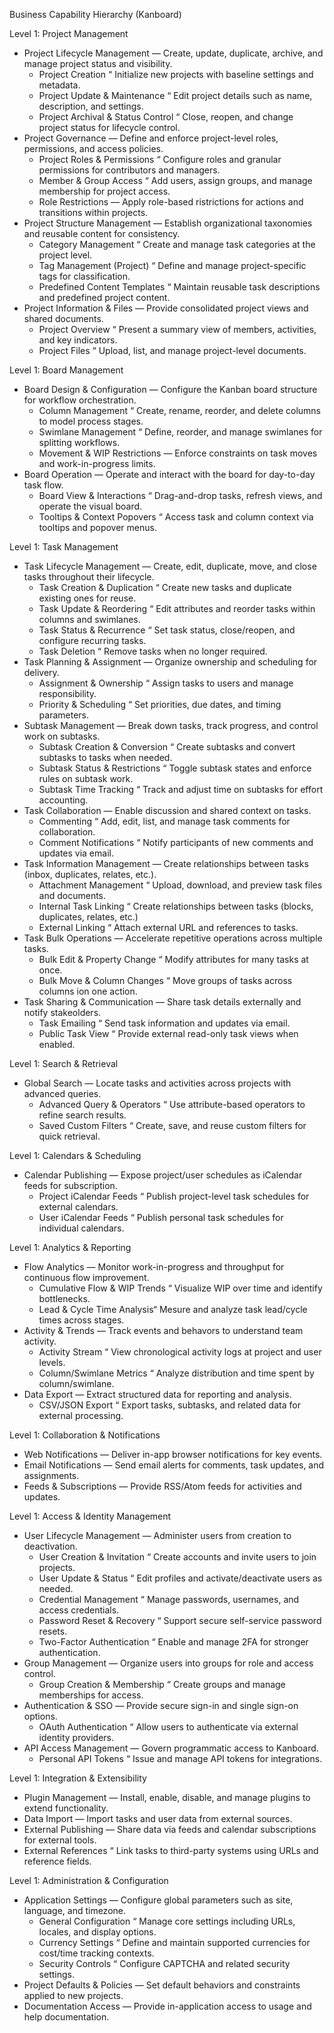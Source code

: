 Business Capability Hierarchy (Kanboard)

Level 1: Project Management
- Project Lifecycle Management — Create, update, duplicate, archive, and manage project status and visibility.
  - Project Creation “ Initialize new projects with baseline settings and metadata.
  - Project Update & Maintenance “ Edit project details such as name, description, and settings.
  - Project Archival & Status Control “ Close, reopen, and change project status for lifecycle control.
- Project Governance — Define and enforce project-level roles, permissions, and access policies.
  - Project Roles & Permissions “ Configure roles and granular permissions for contributors and managers.
  - Member & Group Access “ Add users, assign groups, and manage membership for project access.
  - Role Restrictions — Apply role-based ristrictions for actions and transitions within projects.
- Project Structure Management — Establish organizational taxonomies and reusable content for consistency.
  - Category Management “ Create and manage task categories at the project level.
  - Tag Management (Project) “ Define and manage project-specific tags for classification.
  - Predefined Content Templates “ Maintain reusable task descriptions and predefined project content.
- Project Information & Files — Provide consolidated project views and shared documents.
  - Project Overview “ Present a summary view of members, activities, and key indicators.
  - Project Files “ Upload, list, and manage project-level documents.

Level 1: Board Management
- Board Design & Configuration — Configure the Kanban board structure for workflow orchestration.
  - Column Management “ Create, rename, reorder, and delete columns to model process stages.
  - Swimlane Management “ Define, reorder, and manage swimlanes for splitting workflows.
  - Movement & WIP Restrictions — Enforce constraints on task moves and work-in-progress limits.
- Board Operation — Operate and interact with the board for day-to-day task flow.
  - Board View & Interactions “ Drag-and-drop tasks, refresh views, and operate the visual board.
  - Tooltips & Context Popovers “ Access task and column context via tooltips and popover menus.

Level 1: Task Management
- Task Lifecycle Management — Create, edit, duplicate, move, and close tasks throughout their lifecycle.
  - Task Creation & Duplication “ Create new tasks and duplicate existing ones for reuse.
  - Task Update & Reordering “ Edit attributes and reorder tasks within columns and swimlanes.
  - Task Status & Recurrence “ Set task status, close/reopen, and configure recurring tasks.
  - Task Deletion “ Remove tasks when no longer required.
- Task Planning & Assignment — Organize ownership and scheduling for delivery.
  - Assignment & Ownership “ Assign tasks to users and manage responsibility.
  - Priority & Scheduling “ Set priorities, due dates, and timing parameters.
- Subtask Management — Break down tasks, track progress, and control work on subtasks.
  - Subtask Creation & Conversion “ Create subtasks and convert subtasks to tasks when needed.
  - Subtask Status & Restrictions “ Toggle subtask states and enforce rules on subtask work.
  - Subtask Time Tracking “ Track and adjust time on subtasks for effort accounting.
- Task Collaboration — Enable discussion and shared context on tasks.
  - Commenting “ Add, edit, list, and manage task comments for collaboration.
  - Comment Notifications “ Notify participants of new comments and updates via email.
- Task Information Management ― Create relationships between tasks (inbox, duplicates, relates, etc.).
  - Attachment Management “ Upload, download, and preview task files and documents.
  - Internal Task Linking “ Create relationships between tasks (blocks, duplicates, relates, etc.)
  - External Linking “ Attach external URL and references to tasks.
- Task Bulk Operations — Accelerate repetitive operations across multiple tasks.
  - Bulk Edit & Property Change “ Modify attributes for many tasks at once.
  - Bulk Move & Column Changes “ Move groups of tasks across columns ion one action.
- Task Sharing & Communication — Share task details externally and notify stakeolders.
  - Task Emailing “ Send task information and updates via email.
  - Public Task View “ Provide external read-only task views when enabled.

Level 1: Search & Retrieval
- Global Search — Locate tasks and activities across projects with advanced queries.
  - Advanced Query & Operators “ Use attribute-based operators to refine search results.
  - Saved Custom Filters “ Create, save, and reuse custom filters for quick retrieval.

Level 1: Calendars & Scheduling
- Calendar Publishing — Expose project/user schedules as iCalendar feeds for subscription.
  - Project iCalendar Feeds “ Publish project-level task schedules for external calendars.
  - User iCalendar Feeds “ Publish personal task schedules for individual calendars.

Level 1: Analytics & Reporting
- Flow Analytics — Monitor work-in-progress and throughput for continuous flow improvement.
  - Cumulative Flow & WIP Trends “ Visualize WIP over time and identify bottlenecks.
  - Lead & Cycle Time Analysis“ Mesure and analyze task lead/cycle times across stages.
- Activity & Trends — Track events and behavors to understand team activity.
  - Activity Stream “ View chronological activity logs at project and user levels.
  - Column/Swimlane Metrics “ Analyze distribution and time spent by column/swimlane.
- Data Export — Extract structured data for reporting and analysis.
  - CSV/JSON Export “ Export tasks, subtasks, and related data for external processing.

Level 1: Collaboration & Notifications
- Web Notifications — Deliver in-app browser notifications for key events.
- Email Notifications — Send email alerts for comments, task updates, and assignments.
- Feeds & Subscriptions — Provide RSS/Atom feeds for activities and updates.

Level 1: Access & Identity Management
- User Lifecycle Management — Administer users from creation to deactivation.
  - User Creation & Invitation “ Create accounts and invite users to join projects.
  - User Update & Status “ Edit profiles and activate/deactivate users as needed.
  - Credential Management “ Manage passwords, usernames, and access credentials.
  - Password Reset & Recovery “ Support secure self-service password resets.
  - Two-Factor Authentication “ Enable and manage 2FA for stronger authentication.
- Group Management — Organize users into groups for role and access control.
  - Group Creation & Membership “ Create groups and manage memberships for access.
- Authentication & SSO ― Provide secure sign-in and single sign-on options.
  - OAuth Authentication “ Allow users to authenticate via external identity providers.
- API Access Management — Govern programmatic access to Kanboard.
  - Personal API Tokens “ Issue and manage API tokens for integrations.

Level 1: Integration & Extensibility
- Plugin Management — Install, enable, disable, and manage plugins to extend functionality.
- Data Import — Import tasks and user data from external sources.
- External Publishing — Share data via feeds and calendar subscriptions for external tools.
- External References “ Link tasks to third-party systems using URLs and reference fields.

Level 1: Administration & Configuration
- Application Settings ― Configure global parameters such as site, language, and timezone.
  - General Configuration “ Manage core settings including URLs, locales, and display options.
  - Currency Settings “ Define and maintain supported currencies for cost/time tracking contexts.
  - Security Controls “ Configure CAPTCHA and related security settings.
- Project Defaults & Policies — Set default behaviors and constraints applied to new projects.
- Documentation Access — Provide in-application access to usage and help documentation.
